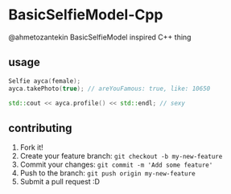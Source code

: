 # BasicSelfieModel-Cpp

@ahmetozantekin BasicSelfieModel inspired C++ thing

## usage

```cpp
Selfie ayca(female);
ayca.takePhoto(true); // areYouFamous: true, like: 10650

std::cout << ayca.profile() << std::endl; // sexy
```

## contributing

1. Fork it!
2. Create your feature branch: `git checkout -b my-new-feature`
3. Commit your changes: `git commit -m 'Add some feature'`
4. Push to the branch: `git push origin my-new-feature`
5. Submit a pull request :D
